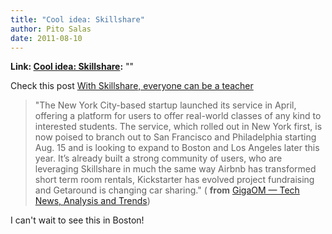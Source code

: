 ```yaml
---
title: "Cool idea: Skillshare"
author: Pito Salas
date: 2011-08-10
---
```


**Link: [Cool idea: Skillshare](None):** ""



Check this post [With Skillshare, everyone can be a
teacher](<http://feedproxy.google.com/~r/OmMalik/~3/jmPjkNddZhI/>)

> "The New York City-based startup launched its service in April, offering a
> platform for users to offer real-world classes of any kind to interested
> students. The service, which rolled out in New York first, is now poised to
> branch out to San Francisco and Philadelphia starting Aug. 15 and is looking
> to expand to Boston and Los Angeles later this year. It’s already built a
> strong community of users, who are leveraging Skillshare in much the same
> way Airbnb has transformed short term room rentals, Kickstarter has evolved
> project fundraising and Getaround is changing car sharing." ( **from**
> [GigaOM — Tech News, Analysis and
> Trends](<http://feeds.feedburner.com/ommalik>))

I can't wait to see this in Boston!


